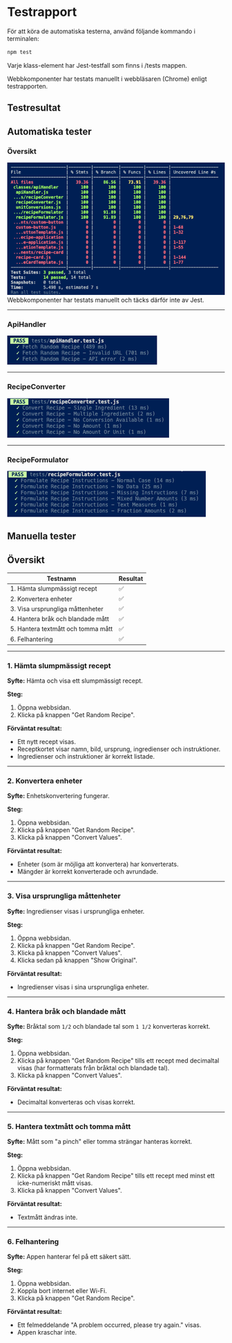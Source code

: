 # Testrapport 

För att köra de automatiska testerna, använd följande kommando i terminalen:

```sh
npm test
```

Varje klass-element har Jest-testfall som finns i /tests mappen.

Webbkomponenter har testats manuellt i webbläsaren (Chrome) enligt testrapporten.


## Testresultat

## Automatiska tester
### Översikt
![Jest test summary](testrapport-images/overview.png)
Webbkomponenter har testats manuellt och täcks därför inte av Jest.

---

### ApiHandler
![ApiHandler tests](testrapport-images/apiHandler-tests.png)

---

### RecipeConverter
![RecipeConverter tests](testrapport-images/recipeConverter-tests.png)

---

### RecipeFormulator
![RecipeFormulator tests](testrapport-images/recipeFormulator-tests.png)

## Manuella tester

## Översikt
| Testnamn | Resultat |
|------------|-----|
| 1. Hämta slumpmässigt recept | ✅ |
| 2. Konvertera enheter | ✅ |
| 3. Visa ursprungliga måttenheter | ✅ |
| 4. Hantera bråk och blandade mått | ✅ |
| 5. Hantera textmått och tomma mått | ✅ |
| 6. Felhantering | ✅ |

---

### 1. Hämta slumpmässigt recept
**Syfte:** Hämta och visa ett slumpmässigt recept.

**Steg:**
1. Öppna webbsidan.
2. Klicka på knappen "Get Random Recipe".

**Förväntat resultat:**
- Ett nytt recept visas.
- Receptkortet visar namn, bild, ursprung, ingredienser och instruktioner.
- Ingredienser och instruktioner är korrekt listade.

---

### 2. Konvertera enheter
**Syfte:** Enhetskonvertering fungerar.

**Steg:**
1. Öppna webbsidan.
2. Klicka på knappen "Get Random Recipe".
3. Klicka på knappen "Convert Values".

**Förväntat resultat:**
- Enheter (som är möjliga att konvertera) har konverterats.
- Mängder är korrekt konverterade och avrundade.

---

### 3. Visa ursprungliga måttenheter
**Syfte:** Ingredienser visas i ursprungliga enheter.

**Steg:**
1. Öppna webbsidan.
2. Klicka på knappen "Get Random Recipe".
3. Klicka på knappen "Convert Values".
4. Klicka sedan på knappen "Show Original".

**Förväntat resultat:**
- Ingredienser visas i sina ursprungliga enheter.

---

### 4. Hantera bråk och blandade mått
**Syfte:** Bråktal som `1/2` och blandade tal som `1 1/2` konverteras korrekt.

**Steg:**
1. Öppna webbsidan.
2. Klicka på knappen "Get Random Recipe" tills ett recept med decimaltal visas (har formatterats från bråktal och blandade tal).
3. Klicka på knappen "Convert Values".

**Förväntat resultat:**
- Decimaltal konverteras och visas korrekt.

---

### 5. Hantera textmått och tomma mått
**Syfte:** Mått som "a pinch" eller tomma strängar hanteras korrekt.

**Steg:**
1. Öppna webbsidan.
2. Klicka på knappen "Get Random Recipe" tills ett recept med minst ett icke-numeriskt mått visas.
2. Klicka på knappen "Convert Values".

**Förväntat resultat:**
- Textmått ändras inte.

---

### 6. Felhantering
**Syfte:** Appen hanterar fel på ett säkert sätt.

**Steg:**
1. Öppna webbsidan.
2. Koppla bort internet eller Wi-Fi.
3. Klicka på knappen "Get Random Recipe".

**Förväntat resultat:**
- Ett felmeddelande "A problem occurred, please try again." visas.
- Appen kraschar inte.

